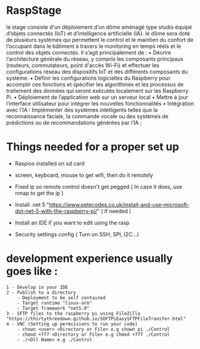 # RaspStage
le stage consiste d'un déploiement d’un dôme aménagé type studio équipé d’objets connectés (IoT) et d’intelligence artificielle (IA). le dôme sera doté de plusieurs systèmes qui permettent le control et le maintien du confort de l’occupant dans le bâtiment à travers le monitoring en temps réels et le control des objets connectés.
Il s’agit principalement de :
    • Décrire l'architecture générale du réseau, y compris les composants principaux (routeurs, commutateurs, point d'accès Wi-Fi) et effectuer les configurations réseau des dispositifs IoT et des différents composants du système.
    • Définir les configurations logicielles du Raspberry pour accomplir ces fonctions et spécifier les algorithmes et les processus de traitement des données qui seront exécutés localement sur les Raspberry Pi.
    • Déploiement de l’application web sur un serveur local
    • Mettre à jour l’interface utilisateur pour intégrer les nouvelles fonctionnalités 
    • Intégration avec l'IA : Implémenter des systèmes intelligents telles que la reconnaissance faciale, la commande vocale ou des systèmes de prédictions ou de recommandations générées par l’IA ;

# Things needed for a proper set up 

- Raspios installed on sd card
- screen, keyboard, mouse to get wifi, then do it remotely
- Fixed ip so remote control doesn't get pegged ( In case it does, use nmap to get the ip )

- Install .net 5 "https://www.petecodes.co.uk/install-and-use-microsoft-dot-net-5-with-the-raspberry-pi/" ( if needed )
- Install an IDE if you want to edit using the rasp 
- Security settings config ( Turn on SSH, SPI, I2C...)
  
# development experience usually goes like :
	1 - Develop in your IDE
	2 - Publish to a directory 
		- Deployment to be self contained
		- Target runtime "linux-arm"
		- Target framework "net5.0"
	3 - SFTP files to the raspberry pi using FileZilla "https://thirtythreedown.github.io/SOFTPiEasySFTPFileTransfer.html"
	4 - VNC (Setting up permissions to run your code)
		- chown <user> <Directory or File> e.g chown pi ./Control
		- chmod +777 <Directory or File> e.g chmod +777 ./Control
		- ./<Dll Name> e.g ./Control
